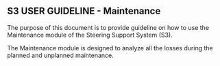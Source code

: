 ## **S3 USER GUIDELINE - Maintenance**

The purpose of this document is to provide guideline on how to use the Maintenance module of the Steering Support System \(S3\).

The Maintenance module is designed to analyze all the losses during the planned and unplanned maintenance.







